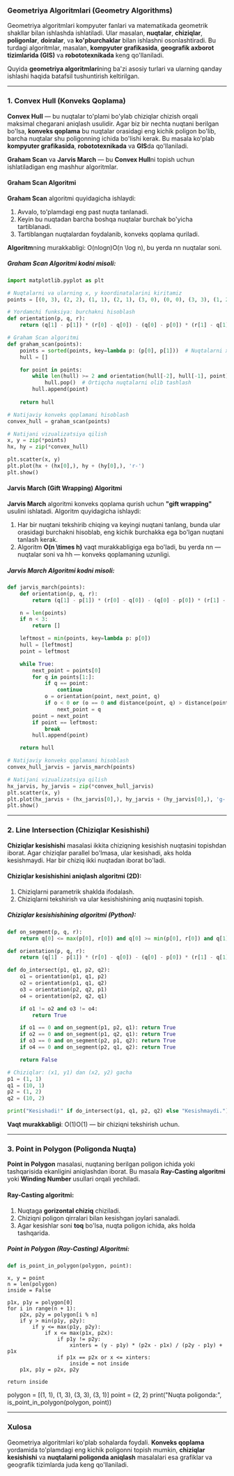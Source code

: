 ### **Geometriya Algoritmlari (Geometry Algorithms)**

Geometriya algoritmlari kompyuter fanlari va matematikada geometrik shakllar bilan ishlashda ishlatiladi. Ular masalan, **nuqtalar**, **chiziqlar**, **poligonlar**, **doiralar**, va **ko'pburchaklar** bilan ishlashni osonlashtiradi. Bu turdagi algoritmlar, masalan, **kompyuter grafikasida**, **geografik axborot tizimlarida (GIS)** va **robototexnikada** keng qo'llaniladi.

Quyida **geometriya algoritmlari**ning ba'zi asosiy turlari va ularning qanday ishlashi haqida batafsil tushuntirish keltirilgan.

---

### **1. Convex Hull (Konveks Qoplama)**

**Convex Hull** — bu nuqtalar to'plami bo'ylab chiziqlar chizish orqali maksimal chegarani aniqlash usulidir. Agar biz bir nechta nuqtani berilgan bo'lsa, **konveks qoplama** bu nuqtalar orasidagi eng kichik poligon bo'lib, barcha nuqtalar shu poligonning ichida bo'lishi kerak. Bu masala ko'plab **kompyuter grafikasida**, **robototexnikada** va **GIS**da qo'llaniladi.

**Graham Scan** va **Jarvis March** — bu **Convex Hull**ni topish uchun ishlatiladigan eng mashhur algoritmlar.

#### **Graham Scan Algoritmi**

**Graham Scan** algoritmi quyidagicha ishlaydi:

1. Avvalo, to'plamdagi eng past nuqta tanlanadi.
2. Keyin bu nuqtadan barcha boshqa nuqtalar burchak bo'yicha tartiblanadi.
3. Tartiblangan nuqtalardan foydalanib, konveks qoplama quriladi.

**Algoritm**ning murakkabligi: O(nlog⁡n)O(n \log n), bu yerda nn nuqtalar soni.

##### **Graham Scan Algoritmi kodni misoli**:

```python
import matplotlib.pyplot as plt

# Nuqtalarni va ularning x, y koordinatalarini kiritamiz
points = [(0, 3), (2, 2), (1, 1), (2, 1), (3, 0), (0, 0), (3, 3), (1, 2)]

# Yordamchi funksiya: burchakni hisoblash
def orientation(p, q, r):
    return (q[1] - p[1]) * (r[0] - q[0]) - (q[0] - p[0]) * (r[1] - q[1])

# Graham Scan algoritmi
def graham_scan(points):
    points = sorted(points, key=lambda p: (p[0], p[1]))  # Nuqtalarni x va y bo'yicha tartiblash
    hull = []

    for point in points:
        while len(hull) >= 2 and orientation(hull[-2], hull[-1], point) <= 0:
            hull.pop()  # Ortiqcha nuqtalarni olib tashlash
        hull.append(point)
    
    return hull

# Natijaviy konveks qoplamani hisoblash
convex_hull = graham_scan(points)

# Natijani vizualizatsiya qilish
x, y = zip(*points)
hx, hy = zip(*convex_hull)

plt.scatter(x, y)
plt.plot(hx + (hx[0],), hy + (hy[0],), 'r-')
plt.show()
```

#### **Jarvis March (Gift Wrapping) Algoritmi**

**Jarvis March** algoritmi konveks qoplama qurish uchun **"gift wrapping"** usulini ishlatadi. Algoritm quyidagicha ishlaydi:

1. Har bir nuqtani tekshirib chiqing va keyingi nuqtani tanlang, bunda ular orasidagi burchakni hisoblab, eng kichik burchakka ega bo'lgan nuqtani tanlash kerak.
2. Algoritm **O(n \times h)** vaqt murakkabligiga ega bo'ladi, bu yerda nn — nuqtalar soni va hh — konveks qoplamaning uzunligi.

##### **Jarvis March Algoritmi kodni misoli**:

```python
def jarvis_march(points):
    def orientation(p, q, r):
        return (q[1] - p[1]) * (r[0] - q[0]) - (q[0] - p[0]) * (r[1] - q[1])

    n = len(points)
    if n < 3:
        return []

    leftmost = min(points, key=lambda p: p[0])
    hull = [leftmost]
    point = leftmost

    while True:
        next_point = points[0]
        for q in points[1:]:
            if q == point:
                continue
            o = orientation(point, next_point, q)
            if o < 0 or (o == 0 and distance(point, q) > distance(point, next_point)):
                next_point = q
        point = next_point
        if point == leftmost:
            break
        hull.append(point)

    return hull

# Natijaviy konveks qoplamani hisoblash
convex_hull_jarvis = jarvis_march(points)

# Natijani vizualizatsiya qilish
hx_jarvis, hy_jarvis = zip(*convex_hull_jarvis)
plt.scatter(x, y)
plt.plot(hx_jarvis + (hx_jarvis[0],), hy_jarvis + (hy_jarvis[0],), 'g-')
plt.show()
```

---

### **2. Line Intersection (Chiziqlar Kesishishi)**

**Chiziqlar kesishishi** masalasi ikkita chiziqning kesishish nuqtasini topishdan iborat. Agar chiziqlar parallel bo'lmasa, ular kesishadi, aks holda kesishmaydi. Har bir chiziq ikki nuqtadan iborat bo'ladi.

#### **Chiziqlar kesishishini aniqlash algoritmi (2D)**:

1. Chiziqlarni parametrik shaklda ifodalash.
2. Chiziqlarni tekshirish va ular kesishishining aniq nuqtasini topish.

##### **Chiziqlar kesishishining algoritmi (Python)**:

```python
def on_segment(p, q, r):
    return q[0] <= max(p[0], r[0]) and q[0] >= min(p[0], r[0]) and q[1] <= max(p[1], r[1]) and q[1] >= min(p[1], r[1])

def orientation(p, q, r):
    return (q[1] - p[1]) * (r[0] - q[0]) - (q[0] - p[0]) * (r[1] - q[1])

def do_intersect(p1, q1, p2, q2):
    o1 = orientation(p1, q1, p2)
    o2 = orientation(p1, q1, q2)
    o3 = orientation(p2, q2, p1)
    o4 = orientation(p2, q2, q1)

    if o1 != o2 and o3 != o4:
        return True

    if o1 == 0 and on_segment(p1, p2, q1): return True
    if o2 == 0 and on_segment(p1, q2, q1): return True
    if o3 == 0 and on_segment(p2, p1, q2): return True
    if o4 == 0 and on_segment(p2, q1, q2): return True

    return False

# Chiziqlar: (x1, y1) dan (x2, y2) gacha
p1 = (1, 1)
q1 = (10, 1)
p2 = (1, 2)
q2 = (10, 2)

print("Kesishadi!" if do_intersect(p1, q1, p2, q2) else "Kesishmaydi.")
```

**Vaqt murakkabligi**: O(1)O(1) — bir chiziqni tekshirish uchun.

---

### **3. Point in Polygon (Poligonda Nuqta)**

**Point in Polygon** masalasi, nuqtaning berilgan poligon ichida yoki tashqarisida ekanligini aniqlashdan iborat. Bu masala **Ray-Casting algoritmi** yoki **Winding Number** usullari orqali yechiladi.

#### **Ray-Casting algoritmi**:

1. Nuqtaga **gorizontal chiziq** chiziladi.
2. Chiziqni poligon qirralari bilan kesishgan joylari sanaladi.
3. Agar kesishlar soni **toq** bo'lsa, nuqta poligon ichida, aks holda tashqarida.

##### **Point in Polygon (Ray-Casting) Algoritmi**:

```python
def is_point_in_polygon(polygon, point):
```

```
x, y = point
n = len(polygon)
inside = False

p1x, p1y = polygon[0]
for i in range(n + 1):
    p2x, p2y = polygon[i % n]
    if y > min(p1y, p2y):
        if y <= max(p1y, p2y):
            if x <= max(p1x, p2x):
                if p1y != p2y:
                    xinters = (y - p1y) * (p2x - p1x) / (p2y - p1y) + p1x
                if p1x == p2x or x <= xinters:
                    inside = not inside
    p1x, p1y = p2x, p2y

return inside
```

polygon = [(1, 1), (1, 3), (3, 3), (3, 1)] point = (2, 2) print("Nuqta poligonda:", is_point_in_polygon(polygon, point))



---

### **Xulosa**

Geometriya algoritmlari ko'plab sohalarda foydali. **Konveks qoplama** yordamida to'plamdagi eng kichik poligonni topish mumkin, **chiziqlar kesishishi** va **nuqtalarni poligonda aniqlash** masalalari esa grafiklar va geografik tizimlarda juda keng qo'llaniladi.
